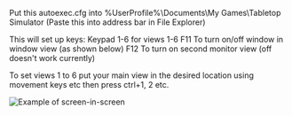 Put this autoexec.cfg into %UserProfile%\Documents\My Games\Tabletop Simulator (Paste this into address bar in File Explorer)

This will set up keys:
  Keypad 1-6 for views 1-6
  F11 To turn on/off window in window view (as shown below)
  F12 To turn on second monitor view (off doesn't work currently)
  
  To set views 1 to 6 put your main view in the desired location using movement keys etc then press ctrl+1, 2 etc.
  
  ![Example of screen-in-screen](https://github.com/pas81/TableTopScripts/blob/AutoExec/Example.PNG)
